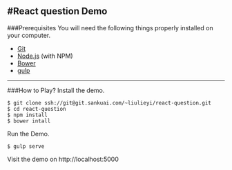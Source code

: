 #React question Demo
---
###Prerequisites
You will need the following things properly installed on your computer.

- [Git](http://git-scm.com)
- [Node.js](http://nodejs.org) (with NPM)
- [Bower](http://bower.io)
- [gulp](http://gulpjs.com)

---
###How to Play?
Install the demo.

```
$ git clone ssh://git@git.sankuai.com/~liulieyi/react-question.git
$ cd react-question
$ npm install
$ bower intall
```

Run the Demo.

```
$ gulp serve
```

Visit the demo on http://localhost:5000

